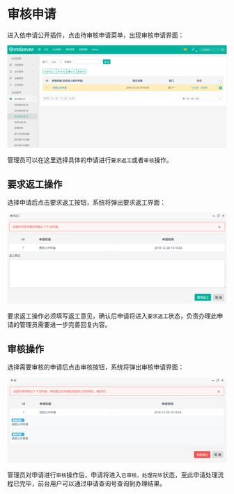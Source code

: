# 审核申请

进入依申请公开插件，点击待审核申请菜单，出现审核申请界面：

![](assets/check/01.png)

管理员可以在这里选择具体的申请进行`要求返工`或者`审核`操作。

## 要求返工操作

选择申请后点击要求返工按钮，系统将弹出要求返工界面：

![](assets/check/02.png)

要求返工操作必须填写返工意见，确认后申请将进入`要求返工`状态，负责办理此申请的管理员需要进一步完善回复内容。

## 审核操作

选择需要审核的申请后点击审核按钮，系统将弹出审核申请界面：

![](assets/check/03.png)

管理员对申请进行`审核`操作后，申请将进入`已审核，处理完毕`状态，至此申请处理流程已完毕，前台用户可以通过申请查询号查询到办理结果。
